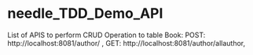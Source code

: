 # needle_TDD_Demo_API

List of APIS to perform CRUD Operation to table Book:  POST: http://localhost:8081/author/  ,  GET:   http://localhost:8081/author/allauthor, 

